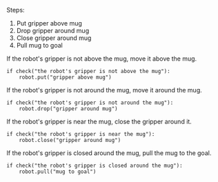 

Steps:
1. Put gripper above mug
2. Drop gripper around mug
3. Close gripper around mug
4. Pull mug to goal

If the robot's gripper is not above the mug, move it above the mug.
```
if check("the robot's gripper is not above the mug"):
    robot.put("gripper above mug")
```

If the robot's gripper is not around the mug, move it around the mug.
```
if check("the robot's gripper is not around the mug"):
    robot.drop("gripper around mug")
```

If the robot's gripper is near the mug, close the gripper around it.
```
if check("the robot's gripper is near the mug"):
    robot.close("gripper around mug")
```

If the robot's gripper is closed around the mug, pull the mug to the goal.
```
if check("the robot's gripper is closed around the mug"):
    robot.pull("mug to goal")
```